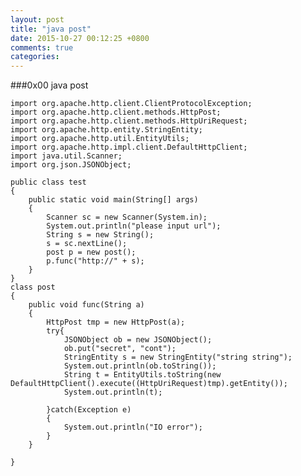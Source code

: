 ```yaml
---
layout: post
title: "java post"
date: 2015-10-27 00:12:25 +0800
comments: true
categories: 
---
```


###0x00 java post

    import org.apache.http.client.ClientProtocolException;
    import org.apache.http.client.methods.HttpPost;
    import org.apache.http.client.methods.HttpUriRequest;
    import org.apache.http.entity.StringEntity;
    import org.apache.http.util.EntityUtils;
    import org.apache.http.impl.client.DefaultHttpClient;
    import java.util.Scanner;
    import org.json.JSONObject;
    
    public class test
    {
        public static void main(String[] args)
    	{
    		Scanner sc = new Scanner(System.in);
    		System.out.println("please input url");
    		String s = new String();
    		s = sc.nextLine();
    		post p = new post();
    		p.func("http://" + s);
    	}
    }
    class post
    {
    	public void func(String a)
    	{
    		HttpPost tmp = new HttpPost(a);
    		try{
    			JSONObject ob = new JSONObject();
    			ob.put("secret", "cont");
    			StringEntity s = new StringEntity("string string");
    			System.out.println(ob.toString());
    			String t = EntityUtils.toString(new DefaultHttpClient().execute((HttpUriRequest)tmp).getEntity());
    			System.out.println(t);
    	
    		}catch(Exception e)
    		{
    			System.out.println("IO error");
    		}	
    	}
    
    }

